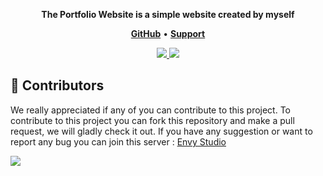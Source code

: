 <p align="center">
  <strong>The Portfolio Website is a simple website created by myself</strong>
  </p>

<p align="center">
    <a href="https://github.com/Xzeel/Portofolio-Website"><b>GitHub</b></a> •
    <a href="https://discord.gg/UF8dSpCkFa"><b>Support</b></a>
</p>

<p align="center"> 
  <a href="https://discord.gg/SnnbztmqyR" target="_blank"> <img src="https://discordapp.com/api/guilds/1229380865167986718/widget.png?style=banner2"/> </a>
  <a href="https://discord.gg/UF8dSpCkFa" target="_blank"> <img src="https://discordapp.com/api/guilds/1165612809258807316/widget.png?style=banner2"/> </a>
</p>

## 👥 Contributors
We really appreciated if any of you can contribute to this project. To contribute to this project you can fork this repository and make a pull request, we will gladly check it out. If you have any suggestion or want to report any bug you can join this server : [Envy Studio](https://discord.gg/UF8dSpCkFa)

<a href="https://github.com/Xzeel/Portofolio-Website/graphs/contributors">
  <img src="https://contributors-img.web.app/image?repo=xzeel/portofolio-website" />
</a>
